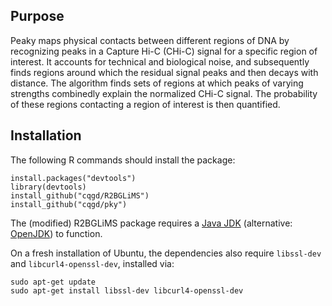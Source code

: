 ## Purpose
Peaky maps physical contacts between different regions of DNA by recognizing peaks in a Capture Hi-C (CHi-C) signal for a specific region of interest. It accounts for technical and biological noise, and subsequently finds regions around which the residual signal peaks and then decays with distance. The algorithm finds sets of regions at which peaks of varying strengths combinedly explain the normalized CHi-C signal. The probability of these regions contacting a region of interest is then quantified.

## Installation
The following R commands should install the package:
```
install.packages("devtools")
library(devtools)
install_github("cqgd/R2BGLiMS")
install_github("cqgd/pky")
```
The (modified) R2BGLiMS package requires a [Java JDK](http://www.oracle.com/technetwork/java/javase/downloads/jdk9-downloads-3848520.html) (alternative: [OpenJDK](http://openjdk.java.net/install/)) to function.

On a fresh installation of Ubuntu, the dependencies also require `libssl-dev` and `libcurl4-openssl-dev`, installed via:
```
sudo apt-get update
sudo apt-get install libssl-dev libcurl4-openssl-dev
```
